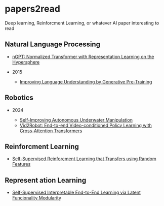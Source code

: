 # papers2read
Deep learning, Reinforcment Learning, or whatever AI paper interesting to read

## Natural Language Processing

- [nGPT: Normalized Transformer with Representation Learning on the Hypersphere](https://arxiv.org/pdf/2410.01131v1)

- 2015

    - [Improving Language Understanding by Generative Pre-Training](https://cdn.openai.com/research-covers/language-unsupervised/language_understanding_paper.pdf)


## Robotics

- 2024

    - [Self-Improving Autonomous Underwater Manipulation](https://arxiv.org/pdf/2410.18969)
    - [Vid2Robot: End-to-end Video-conditioned Policy Learning with Cross-Attention Transformers](https://vid2robot.github.io/vid2robot.pdf) 

## Reinforcment Learning

- [Self-Supervised Reinforcment Learning that Transfers using Random Features](https://arxiv.org/pdf/2305.17250)

## Represent ation Learning

- [Self-Supervised Interpretable End-to-End Learning via Latent Funcionality Modularity](https://arxiv.org/pdf/2403.18947)



